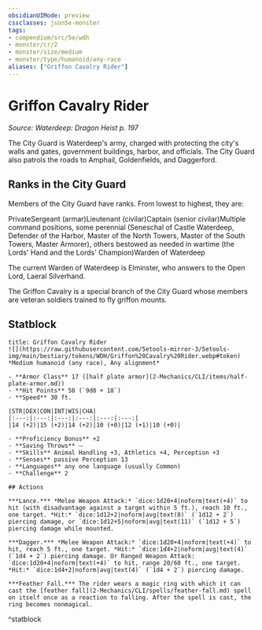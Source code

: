 ```yaml
---
obsidianUIMode: preview
cssclasses: json5e-monster
tags:
- compendium/src/5e/wdh
- monster/cr/2
- monster/size/medium
- monster/type/humanoid/any-race
aliases: ["Griffon Cavalry Rider"]
---
```

# Griffon Cavalry Rider
*Source: Waterdeep: Dragon Heist p. 197*  

The City Guard is Waterdeep's army, charged with protecting the city's walls and gates, government buildings, harbor, and officials. The City Guard also patrols the roads to Amphail, Goldenfields, and Daggerford.

## Ranks in the City Guard

Members of the City Guard have ranks. From lowest to highest, they are:

PrivateSergeant (armar)Lieutenant (civilar)Captain (senior civilar)Multiple command positions, some perennial (Seneschal of Castle Waterdeep, Defender of the Harbor, Master of the North Towers, Master of the South Towers, Master Armorer), others bestowed as needed in wartime (the Lords' Hand and the Lords' Champion)Warden of Waterdeep

The current Warden of Waterdeep is Elminster, who answers to the Open Lord, Laeral Silverhand.

The Griffon Cavalry is a special branch of the City Guard whose members are veteran soldiers trained to fly griffon mounts.

## Statblock

```ad-statblock
title: Griffon Cavalry Rider
![](https://raw.githubusercontent.com/5etools-mirror-3/5etools-img/main/bestiary/tokens/WDH/Griffon%20Cavalry%20Rider.webp#token)
*Medium humanoid (any race), Any alignment*

- **Armor Class** 17 ([half plate armor](2-Mechanics/CLI/items/half-plate-armor.md))
- **Hit Points** 58 (`9d8 + 18`)
- **Speed** 30 ft.

|STR|DEX|CON|INT|WIS|CHA|
|:---:|:---:|:---:|:---:|:---:|:---:|
|14 (+2)|15 (+2)|14 (+2)|10 (+0)|12 (+1)|10 (+0)|

- **Proficiency Bonus** +2
- **Saving Throws** ⏤
- **Skills** Animal Handling +3, Athletics +4, Perception +3
- **Senses** passive Perception 13
- **Languages** any one language (usually Common)
- **Challenge** 2

## Actions

***Lance.*** *Melee Weapon Attack:* `dice:1d20+4|noform|text(+4)` to hit (with disadvantage against a target within 5 ft.), reach 10 ft., one target. *Hit:* `dice:1d12+2|noform|avg|text(8)` (`1d12 + 2`) piercing damage, or `dice:1d12+5|noform|avg|text(11)` (`1d12 + 5`) piercing damage while mounted.

***Dagger.*** *Melee Weapon Attack:* `dice:1d20+4|noform|text(+4)` to hit, reach 5 ft., one target. *Hit:* `dice:1d4+2|noform|avg|text(4)` (`1d4 + 2`) piercing damage. Or Ranged Weapon Attack: `dice:1d20+4|noform|text(+4)` to hit, range 20/60 ft., one target. *Hit:* `dice:1d4+2|noform|avg|text(4)` (`1d4 + 2`) piercing damage.

***Feather Fall.*** The rider wears a magic ring with which it can cast the [feather fall](2-Mechanics/CLI/spells/feather-fall.md) spell on itself once as a reaction to falling. After the spell is cast, the ring becomes nonmagical.
```
^statblock